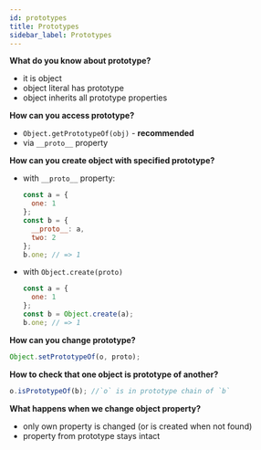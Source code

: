 ```yaml
---
id: prototypes
title: Prototypes
sidebar_label: Prototypes
---
```


**What do you know about prototype?**

- it is object
- object literal has prototype
- object inherits all prototype properties

**How can you access prototype?**

- `Object.getPrototypeOf(obj)` - **recommended**
- via `__proto__` property

**How can you create object with specified prototype?**

- with `__proto__` property:

  ```javascript
  const a = {
    one: 1
  };
  const b = {
    __proto__: a,
    two: 2
  };
  b.one; // => 1
  ```

- with `Object.create(proto)`

  ```javascript
  const a = {
    one: 1
  };
  const b = Object.create(a);
  b.one; // => 1
  ```

**How can you change prototype?**

```javascript
Object.setPrototypeOf(o, proto);
```

**How to check that one object is prototype of another?**

```javascript
o.isPrototypeOf(b); //`o` is in prototype chain of `b`
```

**What happens when we change object property?**

- only own property is changed (or is created when not found)
- property from prototype stays intact
